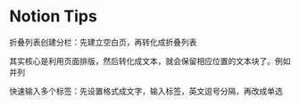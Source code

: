# Notion Tips

折叠列表创建分栏：先建立空白页，再转化成折叠列表

其实核心是利用页面排版，然后转化成文本，就会保留相应位置的文本块了。例如并列

快速输入多个标签：先设置格式成文字，输入标签，英文逗号分隔，再改成单选